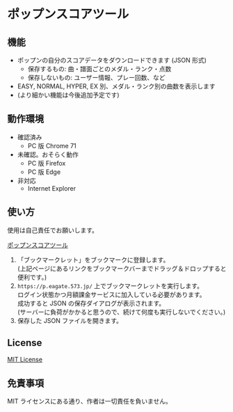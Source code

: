 # ポップンスコアツール

## 機能

- ポップンの自分のスコアデータをダウンロードできます (JSON 形式)
	- 保存するもの: 曲・譜面ごとのメダル・ランク・点数
	- 保存しないもの: ユーザー情報、プレー回数、など
- EASY, NORMAL, HYPER, EX 別、メダル・ランク別の曲数を表示します
- (より細かい機能は今後追加予定です)

## 動作環境

- 確認済み
	- PC 版 Chrome 71
- 未確認。おそらく動作
	- PC 版 Firefox
	- PC 版 Edge
- 非対応
	- Internet Explorer

## 使い方

使用は自己責任でお願いします。

[ポップンスコアツール](https://kerupani129s.github.io/popn-score-tool/)

1. 「ブックマークレット」をブックマークに登録します。  
(上記ページにあるリンクをブックマークバーまでドラッグ＆ドロップすると便利です。)
2. `https://p.eagate.573.jp/` 上でブックマークレットを実行します。  
ログイン状態かつ月額課金サービスに加入している必要があります。  
成功すると JSON の保存ダイアログが表示されます。  
(サーバーに負荷がかかると思うので、続けて何度も実行しないでください。)
3. 保存した JSON ファイルを開きます。

## License

[MIT License](/LICENSE)

## 免責事項

MIT ライセンスにある通り、作者は一切責任を負いません。
